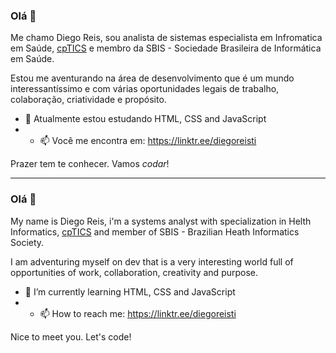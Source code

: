 ### Olá 👋

Me chamo Diego Reis, sou analista de sistemas especialista em Infromatica em Saúde, [cpTICS](https://sbis.org.br/profissionais-cptics) e membro da SBIS - Sociedade Brasileira de Informática em Saúde.

Estou me aventurando na área de desenvolvimento que é um mundo interessantíssimo e com várias oportunidades legais de trabalho, colaboração, criatividade e propósito. 

- 🌱 Atualmente estou estudando HTML, CSS and JavaScript
- - 📫 Você me encontra em: https://linktr.ee/diegoreisti

Prazer tem te conhecer. Vamos *codar*!

------



<h3> Olá 👋 </h3>

My name is Diego Reis, i'm a systems analyst with specialization in Helth Informatics, [cpTICS](https://sbis.org.br/profissionais-cptics) and member of SBIS -  Brazilian Heath Informatics Society.

I am adventuring myself on dev that is a very interesting world full of opportunities of work, collaboration, creativity and purpose.

- 🌱 I’m currently learning HTML, CSS and JavaScript
- - 📫 How to reach me: https://linktr.ee/diegoreisti

Nice to meet you. Let's code!

